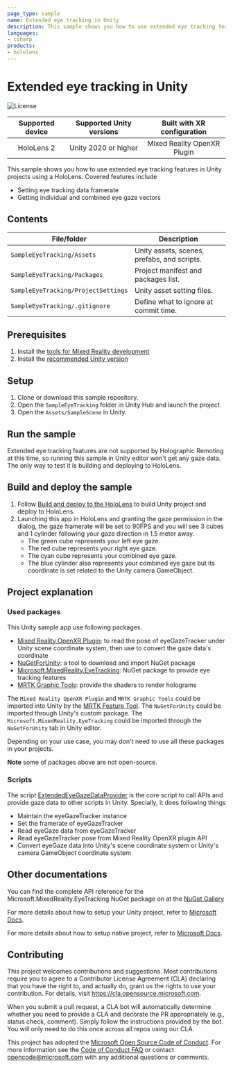 ```yaml
---
page_type: sample
name: Extended eye tracking in Unity
description: This sample shows you how to use extended eye tracking features in Unity projects using a HoloLens.
languages:
- csharp
products:
- hololens
---
```


# Extended eye tracking in Unity 

![License](https://img.shields.io/badge/license-MIT-green.svg)

Supported device  | Supported Unity versions | Built with XR configuration
:---------------: | :----------------------: | :--------------------------: 
HoloLens 2        | Unity 2020 or higher     | Mixed Reality OpenXR Plugin

This sample shows you how to use extended eye tracking features in Unity projects using a HoloLens. Covered features include 
* Setting eye tracking data framerate
* Getting individual and combined eye gaze vectors

## Contents

File/folder  | Description |
-------------|-------------|
`SampleEyeTracking/Assets` | Unity assets, scenes, prefabs, and scripts. |
`SampleEyeTracking/Packages` | Project manifest and packages list. |
`SampleEyeTracking/ProjectSettings` | Unity asset setting files. |
`SampleEyeTracking/.gitignore` | Define what to ignore at commit time. |

## Prerequisites

1. Install the [tools for Mixed Reality development](https://learn.microsoft.com/en-us/windows/mixed-reality/develop/install-the-tools)
2. Install the [recommended Unity version](https://learn.microsoft.com/en-us/windows/mixed-reality/develop/unity/choosing-unity-version) 

## Setup

1. Clone or download this sample repository.
2. Open the `SampleEyeTracking` folder in Unity Hub and launch the project.
3. Open the `Assets/SampleScene` in Unity.

## Run the sample

Extended eye tracking features are not supported by Holographic Remoting at this time, so running this sample in Unity editor won't get any gaze data. The only way to test it is building and deploying to HoloLens.

## Build and deploy the sample

1. Follow [Build and deploy to the HoloLens](https://learn.microsoft.com/en-us/windows/mixed-reality/develop/unity/build-and-deploy-to-hololens) to build Unity project and deploy to HoloLens.
2. Launching this app in HoloLens and granting the gaze permission in the dialog, the gaze framerate will be set to 90FPS and you will see 3 cubes and 1 cylinder following your gaze direction in 1.5 meter away.
    * The green cube represents your left eye gaze.
    * The red cube represents your right eye gaze.
    * The cyan cube represents your combined eye gaze.
    * The blue cylinder also represents your combined eye gaze but its coordinate is set related to the Unity camera GameObject.

## Project explanation

### Used packages

This Unity sample app use following packages. 
* [Mixed Reality OpenXR Plugin](https://github.com/microsoft/OpenXR-Unity-MixedReality-Samples/releases): to read the pose of eyeGazeTracker under Unity scene coordinate system, then use to convert the gaze data's coordinate
* [NuGetForUnity](https://github.com/GlitchEnzo/NuGetForUnity): a tool to download and import NuGet package
* [Microsoft.MixedReality.EyeTracking](https://www.nuget.org/packages/Microsoft.MixedReality.EyeTracking): NuGet package to provide eye tracking features
* [MRTK Graphic Tools](https://github.com/microsoft/MixedReality-GraphicsTools-Unity): provide the shaders to render holograms

The `Mixed Reality OpenXR Plugin` and `MRTK Graphic Tools` could be imported into Unity by the [MRTK Feature Tool](https://learn.microsoft.com/en-us/windows/mixed-reality/develop/unity/welcome-to-mr-feature-tool#download). The `NuGetForUnity` could be imported through Unity's custom package. The `Microsoft.MixedReality.EyeTracking` could be imported through the `NuGetForUnity` tab in Unity editor. 

Depending on your use case, you may don't need to use all these packages in your projects.

**Note** some of packages above are not open-source. 

### Scripts

The script [ExtendedEyeGazeDataProvider](./SampleEyeTracking/Assets/Scripts/ExtendedEyeGazeDataProvider.cs) is the core script to call APIs and provide gaze data to other scripts in Unity. Specially, it does following things
* Maintain the eyeGazeTracker instance
* Set the framerate of eyeGazeTracker
* Read eyeGaze data from eyeGazeTracker
* Read eyeGazeTracker pose from Mixed Reality OpenXR plugin API
* Convert eyeGaze data into Unity's scene coordinate system or Unity's camera GameObject coordinate system

## Other documentations

You can find the complete API reference for the Microsoft.MixedReality.EyeTracking NuGet package on at the [NuGet Gallery](https://www.nuget.org/packages/Microsoft.MixedReality.EyeTracking)

For more details about how to setup your Unity project, refer to [Microsoft Docs](https://learn.microsoft.com/en-us/windows/mixed-reality/develop/unity/extended-eye-tracking-unity).

For more details about how to setup native project, refer to [Microsoft Docs](https://learn.microsoft.com/en-us/windows/mixed-reality/develop/native/extended-eye-tracking-native).

## Contributing

This project welcomes contributions and suggestions. Most contributions require you to agree to a
Contributor License Agreement (CLA) declaring that you have the right to, and actually do, grant us
the rights to use your contribution. For details, visit https://cla.opensource.microsoft.com.

When you submit a pull request, a CLA bot will automatically determine whether you need to provide
a CLA and decorate the PR appropriately (e.g., status check, comment). Simply follow the instructions
provided by the bot. You will only need to do this once across all repos using our CLA.

This project has adopted the [Microsoft Open Source Code of Conduct](https://opensource.microsoft.com/codeofconduct/).
For more information see the [Code of Conduct FAQ](https://opensource.microsoft.com/codeofconduct/faq/) or
contact [opencode@microsoft.com](mailto:opencode@microsoft.com) with any additional questions or comments.